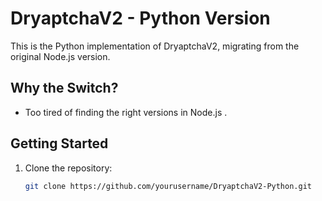 # DryaptchaV2 - Python Version

This is the Python implementation of DryaptchaV2, migrating from the original Node.js version.

## Why the Switch?
- Too tired of finding the right versions in Node.js .

## Getting Started
1. Clone the repository:
   ```sh
   git clone https://github.com/yourusername/DryaptchaV2-Python.git
